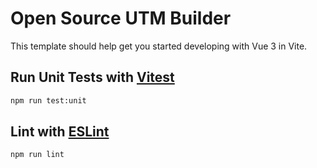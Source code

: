 # Open Source UTM Builder

This template should help get you started developing with Vue 3 in Vite.


## Run Unit Tests with [Vitest](https://vitest.dev/)

```sh
npm run test:unit
```

## Lint with [ESLint](https://eslint.org/)

```sh
npm run lint
```
